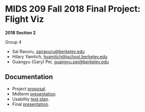 # MIDS 209 Fall 2018 Final Project: Flight Viz

**2018 Section 2**

Group 4

- Sai Ravuru, sairavuru@berkeley.edu
- Hilary Yamtich, hyamtich@ischool.berkeley.edu
- Guangyu (Gary) Pei, guangyu.pei@berkeley.edu

## Documentation

- Project [proposal](https://docs.google.com/document/d/184aIwf4hheoruPV648bP_tuYnxsUlt141qSR-6R6w-c/edit?usp=sharing).
- Midterm [presentation](https://docs.google.com/presentation/d/1n_Wbing8Pfz9tU-7t_w5GYeJJw-KGGva4nI5ks8uFis/edit?usp=sharing).
- Usability [test plan](test_plan.md).
- Final [presentation](https://docs.google.com/presentation/d/1K35i6dZjJvAwR1_nBnImmkD2cV5-_ich1xEqjYR4rJQ/edit?usp=sharing).
